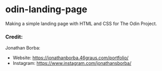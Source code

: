 # odin-landing-page
Making a simple landing page with HTML and CSS for The Odin Project.

### Credit:
Jonathan Borba:
- Website: https://jonathanborba.46graus.com/portfolio/
- Instagram: https://www.instagram.com/jonathansborba/
